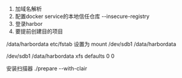 1. 加域名解析
2. 配置docker service的本地信任仓库 
--insecure-registry
3. 登录harbor
4. 要提前创建目的项目

/data/harbordata
etc/fstab 设置为
mount /dev/sdb1 /data/harbordata

/dev/sdb1 /data/harbordata xfs defaults 0 0

安装扫描器
./prepare --with-clair



